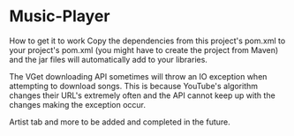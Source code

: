 # Music-Player
 
How to get it to work
Copy the dependencies from this project's pom.xml to your project's pom.xml (you might have to create the project from Maven) and the jar files will automatically add to your libraries. 

The VGet downloading API sometimes will throw an IO exception when attempting to download songs. This is because YouTube's algorithm changes their URL's extremely often and the API cannot keep up with the changes making the exception occur.

Artist tab and more to be added and completed in the future.
